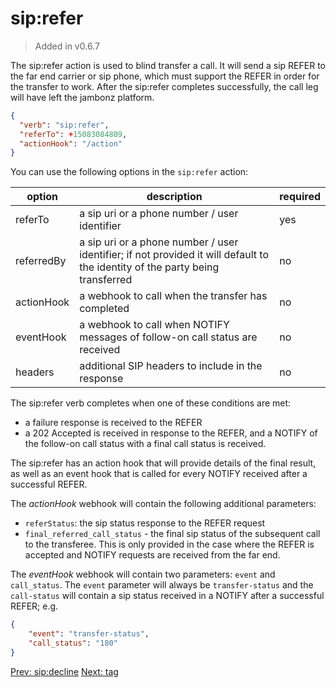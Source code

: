 # sip:refer
> Added in v0.6.7

The sip:refer action is used to blind transfer a call.  It will send a sip REFER to the far end carrier or sip phone, which must support the REFER in order for the transfer to work. After the sip:refer completes successfully, the call leg will have left the jambonz platform.

```json
{
  "verb": "sip:refer",
  "referTo": +15083084809,
  "actionHook": "/action"
}
```

You can use the following options in the `sip:refer` action:

| option        | description | required  |
| ------------- |-------------| -----|
| referTo | a sip uri or a phone number / user identifier | yes |
| referredBy | a sip uri or a phone number / user identifier; if not provided it will default to the identity of the party being transferred | no |
| actionHook | a webhook to call when the transfer has completed | no |
| eventHook | a webhook to call when NOTIFY messages of follow-on call status are received | no |
| headers | additional SIP headers to include in the response | no

The sip:refer verb completes when one of these conditions are met:
- a failure response is received to the REFER
- a 202 Accepted is received in response to the REFER, and a NOTIFY of the follow-on call status with a final call status is received.

The sip:refer has an action hook that will provide details of the final result, as well as an event hook that is called for every NOTIFY received after a successful REFER.

The *actionHook* webhook will contain the following additional parameters:

- `referStatus`: the sip status response to the REFER request
- `final_referred_call_status` - the final sip status of the subsequent call to the transferee.  This is only provided in the case where the REFER is accepted and NOTIFY requests are received from the far end.

The *eventHook* webhook will contain two parameters: `event` and `call_status`.  The `event` parameter will always be `transfer-status` and the `call-status` will contain a sip status received in a NOTIFY after a successful REFER; e.g.
```json
{
	"event": "transfer-status",
	"call_status": "180"
}
```

<p class="flex">
<a href="/docs/webhooks/sip-decline">Prev: sip:decline</a>
<a href="/docs/webhooks/tag">Next: tag</a>
</p>
